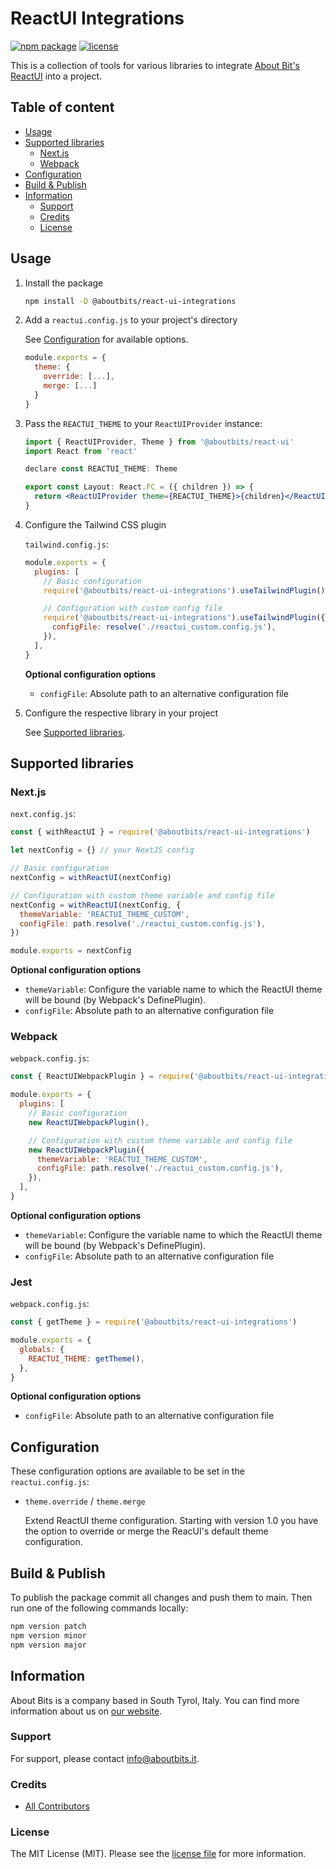 # ReactUI Integrations

[![npm package](https://badge.fury.io/js/%40aboutbits%2Freact-ui-integrations.svg)](https://badge.fury.io/js/%40aboutbits%2Freact-ui-integrations)
[![license](https://img.shields.io/github/license/aboutbits/react-ui-integrations)](https://github.com/aboutbits/react-ui-integrations/blob/main/license.md)

This is a collection of tools for various libraries to integrate [About Bit's ReactUI](https://github.com/aboutbits/react-ui) into a project.

## Table of content

- [Usage](#usage)
- [Supported libraries](#supported-libraries)
  - [Next.js](#nextjs)
  - [Webpack](#webpack)
- [Configuration](#configuration)
- [Build & Publish](#build--publish)
- [Information](#information)
  - [Support](#support)
  - [Credits](#credits)
  - [License](#license)

## Usage

1. Install the package

   ```bash
   npm install -D @aboutbits/react-ui-integrations
   ```

2. Add a `reactui.config.js` to your project's directory

   See [Configuration](#configuration) for available options.

   ```js
   module.exports = {
     theme: {
       override: [...],
       merge: [...]
     }
   }
   ```

3. Pass the `REACTUI_THEME` to your `ReactUIProvider` instance:

   ```jsx
   import { ReactUIProvider, Theme } from '@aboutbits/react-ui'
   import React from 'react'

   declare const REACTUI_THEME: Theme

   export const Layout: React.FC = ({ children }) => {
     return <ReactUIProvider theme={REACTUI_THEME}>{children}</ReactUIProvider>
   }
   ```

4. Configure the Tailwind CSS plugin

   `tailwind.config.js`:

   ```js
   module.exports = {
     plugins: [
       // Basic configuration
       require('@aboutbits/react-ui-integrations').useTailwindPlugin(),

       // Configuration with custom config file
       require('@aboutbits/react-ui-integrations').useTailwindPlugin({
         configFile: resolve('./reactui_custom.config.js'),
       }),
     ],
   }
   ```

   **Optional configuration options**

   - `configFile`: Absolute path to an alternative configuration file

5. Configure the respective library in your project

   See [Supported libraries](#supported-libraries).

## Supported libraries

### Next.js

`next.config.js`:

```js
const { withReactUI } = require('@aboutbits/react-ui-integrations')

let nextConfig = {} // your NextJS config

// Basic configuration
nextConfig = withReactUI(nextConfig)

// Configuration with custom theme variable and config file
nextConfig = withReactUI(nextConfig, {
  themeVariable: 'REACTUI_THEME_CUSTOM',
  configFile: path.resolve('./reactui_custom.config.js'),
})

module.exports = nextConfig
```

**Optional configuration options**

- `themeVariable`: Configure the variable name to which the ReactUI theme will be bound (by Webpack's DefinePlugin).
- `configFile`: Absolute path to an alternative configuration file

### Webpack

`webpack.config.js`:

```js
const { ReactUIWebpackPlugin } = require('@aboutbits/react-ui-integrations')

module.exports = {
  plugins: [
    // Basic configuration
    new ReactUIWebpackPlugin(),

    // Configuration with custom theme variable and config file
    new ReactUIWebpackPlugin({
      themeVariable: 'REACTUI_THEME_CUSTOM',
      configFile: path.resolve('./reactui_custom.config.js'),
    }),
  ],
}
```

**Optional configuration options**

- `themeVariable`: Configure the variable name to which the ReactUI theme will be bound (by Webpack's DefinePlugin).
- `configFile`: Absolute path to an alternative configuration file

### Jest

`webpack.config.js`:

```js
const { getTheme } = require('@aboutbits/react-ui-integrations')

module.exports = {
  globals: {
    REACTUI_THEME: getTheme(),
  },
}
```

**Optional configuration options**

- `configFile`: Absolute path to an alternative configuration file

## Configuration

These configuration options are available to be set in the `reactui.config.js`:

- `theme.override` / `theme.merge`

  Extend ReactUI theme configuration. Starting with version 1.0 you have the option to override or merge the ReacUI's default theme configuration.

## Build & Publish

To publish the package commit all changes and push them to main. Then run one of the following commands locally:

```bash
npm version patch
npm version minor
npm version major
```

## Information

About Bits is a company based in South Tyrol, Italy. You can find more information about us
on [our website](https://aboutbits.it).

### Support

For support, please contact [info@aboutbits.it](mailto:info@aboutbits.it).

### Credits

- [All Contributors](../../contributors)

### License

The MIT License (MIT). Please see the [license file](license.md) for more information.
